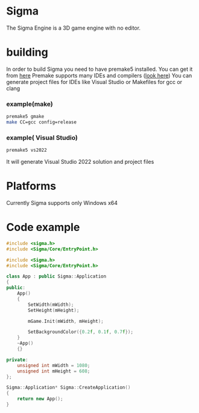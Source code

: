 # Sigma
The Sigma Engine is a 3D game engine with no editor.
# building
In order to build Sigma you need to have premake5 installed.
You can get it from [here](https://premake.github.io/)
Premake supports many IDEs and compilers ([look  here](https://premake.github.io/docs/Using-Premake))
You can generate project files for IDEs like Visual Studio or Makefiles for gcc or clang
### example(make)
```bash
premake5 gmake
make CC=gcc config=release
```
### example( Visual Studio)
```bash
premake5 vs2022
```
It will generate Visual Studio 2022 solution and project files
# Platforms
Currently Sigma supports only Windows x64
# Code example
``` c++
#include <sigma.h>
#include <Sigma/Core/EntryPoint.h>

#include <Sigma.h>
#include <Sigma/Core/EntryPoint.h>

class App : public Sigma::Application
{
public:
	App()
	{
		SetWidth(mWidth);
		SetHeight(mHeight);	

	    mGame.Init(mWidth, mHeight);

		SetBackgroundColor({0.2f, 0.1f, 0.7f});
	}
	~App()
	{}

private:
	unsigned int mWidth = 1080;
	unsigned int mHeight = 608;
};

Sigma::Application* Sigma::CreateApplication()
{
	return new App();
}

```